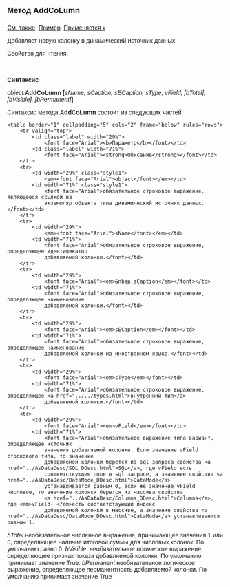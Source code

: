 <html>
<head>
<title>AsDataDesc\AddCoLumn</title>
    <style type="text/css">
        .style1
        {
            height: 40px;
        }
    </style>
</head>

<body>

<p><font size="4" face="Arial"><strong>Метод AddCoLumn<br>
<br>
</strong></font><font face="Arial"><a href="../AsDataDesc.html">См. 
также</a>&nbsp; <u>Пример</u>&nbsp; <a href="../AsDataDesc.html">Применяется 
к</a></font></p>

<p><font face="Arial">Добавляет новую колонку в динамический источник данных.</font></p>

<p><font face="Arial">Свойство для чтения. </font></p>

<p class="label">&nbsp;</p>

<p class="label"><font face="Arial"><b>Синтаксис</b></font></p>

<p><font face="Arial"><em>object.</em><strong>AddCoLumn [</strong><em>sName, sCaption, 
    sECaption, sType, vField, [bTotal], 
    [bVisible], [bPermanent]</em><strong>]</strong></font></p>

<p><font face="Arial">Синтаксис метода <strong>AddCoLumn</strong>
состоит из следующих частей:</font></p>

    <table border="1" cellpadding="5" cols="2" frame="below" rules="rows">
        <tr valign="top">
            <td class="label" width="29%">
                <font face="Arial"><b>Параметр</b></font></td>
            <td class="label" width="71%">
                <font face="Arial"><strong>Описание</strong></font></td>
        </tr>
        <tr>
            <td width="29%" class="style1">
                <em><font face="Arial">object</font></em></td>
            <td width="71%" class="style1">
                <font face="Arial">обязательное строковое выражение, являющееся ссылкой на 
                экземпляр объекта типа динамический источник данных.</font></td>
        </tr>
        <tr>
            <td width="29%">
                <em><font face="Arial">sName</font></em></td>
            <td width="71%">
                <font face="Arial">обязательное строковое выражение, определяющее идентификатор 
                добавляемой колонки.</font></td>
        </tr>
        <tr>
            <td width="29%">
                <font face="Arial"><em>&nbsp;sCaption</em></font></td>
            <td width="71%">
                <font face="Arial">обязательное строковое выражение, определяющее наименование 
                добавляемой колонки.</font></td>
        </tr>
        <tr>
            <td width="29%">
                <font face="Arial"><em>sECaption</em></font></td>
            <td width="71%">
                <font face="Arial">обязательное строковое выражение, определяющее наименование 
                добавляемой колонки на иностранном языке.</font></td>
        </tr>
        <tr>
            <td width="29%">
                <font face="Arial"><em>sType</em></font></td>
            <td width="71%">
                <font face="Arial">обязательное строковое выражение, определяющее <a href="../../types.html">внутренний тип</a> 
                добавляемой колонки.</font></td>
        </tr>
        <tr>
            <td width="29%">
                <font face="Arial"><em>vField</em></font></td>
            <td width="71%">
                <font face="Arial">обязательное выражение типа вариант, определяющее источник  
                значения добавляемой колонки. Если значение vField строкового типа, то значение 
                добавляемой колонки берется из sql запроса свойства <a href="../AsDataDesc/SQL_DDesc.html">SQL</a>, где vField есть 
                соответствующее поле в sql запросе, а значение свойства <a href="../AsDataDesc/DataMode_DDesc.html">DataMode</a>
                устанавливается равным 0, если же значение vField числовое, то значение колонки берется из массива свойства
                <a href="../AsDataDesc/Columns_DDesc.html">Columns</a>, где <em>vField- </em>есть соответствующий индекс
                добавляемой колонки в массиве, а значение свойства <a href="../AsDataDesc/DataMode_DDesc.html">DataMode</a> устанавливается равным 1.
</tr></td>
        <tr>
            <td width="29%">
                <font face="Arial"><em>bTotal</em></font></td>
            <td width="71%">
                <font face="Arial">необязательное численное выражение, принимающее значения 1 или 0, определяющее 
                наличие итоговой суммы для числовых колонок. По умолчанию равно 0. </td>
        </tr>
        <tr>
            <td width="29%">
                <font face="Arial"><em>bVisible</em></font></td>
            <td width="71%">
                <font face="Arial">&nbsp;необязательное логическое выражение, определяющее признак показа добавляемой колонки. По умолчанию 
                принимает значение True.</font></td>
        </tr>
        <tr>
            <td width="29%">
                <font face="Arial"><em>bPermanent</em></font></td>
            <td width="71%">
                <font face="Arial">необязательное логическое выражение, определяющее перманентность добавляемой колонки. По умолчанию принимает значение True</td>
        </tr>
    </table>
    <p>
        &nbsp;</p>
</body>
</html>
